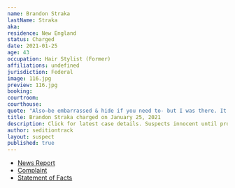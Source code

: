 ```yaml
---
name: Brandon Straka
lastName: Straka
aka: 
residence: New England
status: Charged
date: 2021-01-25
age: 43
occupation: Hair Stylist (Former)
affiliations: undefined
jurisdiction: Federal
image: 116.jpg
preview: 116.jpg
booking: 
courtroom: 
courthouse: 
quote: "Also—be embarrassed & hide if you need to- but I was there. It was not Antifa at the Capitol."
title: Brandon Straka charged on January 25, 2021
description: Click for latest case details. Suspects innocent until proven guilty.
author: seditiontrack
layout: suspect
published: true
---
```

- [News Report](https://www.thedailybeast.com/brandon-straka-right-wing-activist-banned-from-airline-is-charged-in-riots)
- [Complaint](https://assets.documentcloud.org/documents/20463392/1-20-21-us-v-brandon-straka-complaint-affidavit.pdf)
- [Statement of Facts](https://www.justice.gov/opa/page/file/1360091/download)
